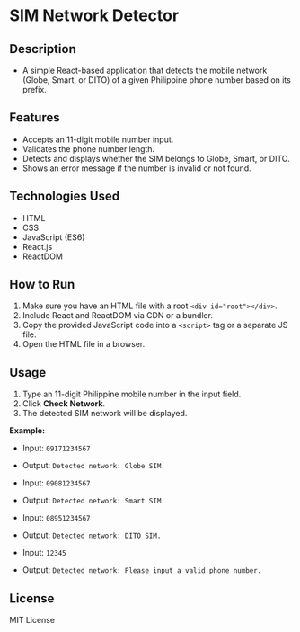 # SIM Network Detector

## Description
- A simple React-based application that detects the mobile network (Globe, Smart, or DITO) of a given Philippine phone number based on its prefix.

## Features
- Accepts an 11-digit mobile number input.
- Validates the phone number length.
- Detects and displays whether the SIM belongs to Globe, Smart, or DITO.
- Shows an error message if the number is invalid or not found.

## Technologies Used
- HTML
- CSS
- JavaScript (ES6)
- React.js
- ReactDOM

## How to Run
1. Make sure you have an HTML file with a root `<div id="root"></div>`.
2. Include React and ReactDOM via CDN or a bundler.
3. Copy the provided JavaScript code into a `<script>` tag or a separate JS file.
4. Open the HTML file in a browser.

## Usage
1. Type an 11-digit Philippine mobile number in the input field.
2. Click **Check Network**.
3. The detected SIM network will be displayed.

**Example:**
- Input: `09171234567`  
- Output: `Detected network: Globe SIM.`

- Input: `09081234567`  
- Output: `Detected network: Smart SIM.`

- Input: `08951234567`  
- Output: `Detected network: DITO SIM.`

- Input: `12345`  
- Output: `Detected network: Please input a valid phone number.`

## License
MIT License
